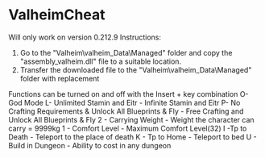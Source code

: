 # ValheimCheat

Will only work on version 0.212.9
Instructions:
1. Go to the "Valheim\valheim_Data\Managed" folder and copy the "assembly_valheim.dll" file to a suitable location.
2. Transfer the downloaded file to the "Valheim\valheim_Data\Managed" folder with replacement

Functions can be turned on and off with the Insert + key combination
O- God Mode
L- Unlimited Stamin and Eitr - Infinite Stamin and Eitr
P- No Crafting Requirements & Unlock All Blueprints & Fly - Free Crafting and Unlock All Blueprints & Fly
2 - Carrying Weight - Weight the character can carry = 9999kg
1 - Comfort Level - Maximum Comfort Level(32)
I -Tp to Death - Teleport to the place of death
K - Tp to Home - Teleport to bed
U - Build in Dungeon - Ability to cost in any dungeon

